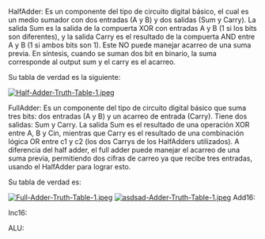 HalfAdder: Es un componente del tipo de circuito digital básico, el cual es un medio sumador con dos entradas (A y B) y dos salidas (Sum y Carry). La salida Sum es la salida de la compuerta XOR con entradas A y B (1 si los bits son diferentes), y la salida Carry es el resultado de la compuerta AND entre A y B (1 si ambos bits son 1). Este NO puede manejar acarreo de una suma previa. En síntesis, cuando se suman dos bit en binario, la suma corresponde al output sum y el carry es el acarreo.

Su tabla de verdad es la siguiente:

[![Half-Adder-Truth-Table-1.jpeg](https://www.watelectronics.com/wp-content/uploads/Half-Adder-Truth-Table-1.jpg)](https://es.fmuser.net/wap/content/?21018.html)

FullAdder: Es un componente del tipo de circuito digital básico que suma tres bits: dos entradas (A y B) y un acarreo de entrada (Carry). Tiene dos salidas: Sum y Carry. La salida Sum es el resultado de una operación XOR entre A, B y Cin, mientras que Carry es el resultado de una combinación lógica OR entre c1 y c2 (los dos Carrys de los HalfAdders utilizados). A diferencia del half adder, el full adder puede manejar el acarreo de una suma previa, permitiendo dos cifras de carreo ya que recibe tres entradas, usando el HalfAdder para lograr esto.

Su tabla de verdad es:

[![Full-Adder-Truth-Table-1.jpeg](https://www.watelectronics.com/wp-content/uploads/Full-Adder-Truth-Table-1.jpg)](https://es.fmuser.net/wap/content/?21012.html)
[![asdsad-Adder-Truth-Table-1.jpeg](https://www.watelectronics.com/wp-content/uploads/Full-Adder-Truth-Table-1.jpg)](https://es.fmuser.net/wap/content/?21012.html)
Add16: 

Inc16: 

ALU: 




